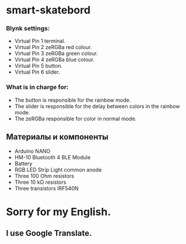 # smart-skatebord
### Blynk settings:
* Virtual Pin 1 terminal.
* Virtual Pin 2 zeRGBa red colour.
* Virtual Pin 3 zeRGBa green colour.
* Virtual Pin 4 zeRGBa blue colour.
* Virtual Pin 5 button.
* Virtual Pin 6 slider.

### What is in charge for: 
* The button is responsible for the rainbow mode.
* The slider is responsible for the delay between colors in the rainbow mode.
* The zeRGBa responsible for color in normal mode.

## Материалы и компоненты
* Arduino NANO
* HM-10 Bluetooth 4 BLE Module
* Battery
* RGB LED Strip Light common anode
* Three 100 Ohm resistors
* Three 10 kΩ resistors
* Three transistors IRF540N

# Sorry for my English.
## I use Google Translate.
